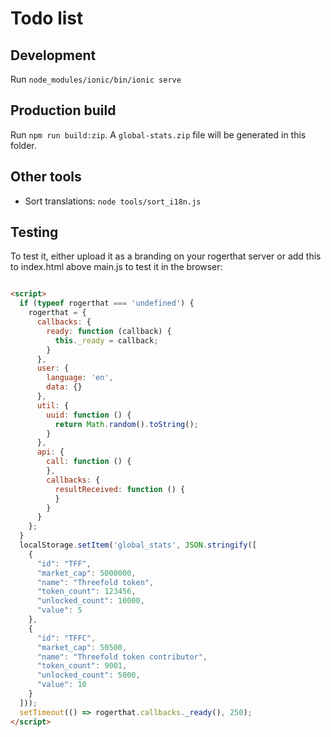 # Todo list

## Development

Run `node_modules/ionic/bin/ionic serve`

## Production build

Run `npm run build:zip`. A `global-stats.zip` file will be generated in this folder.

## Other tools

- Sort translations: `node tools/sort_i18n.js`


## Testing
To test it, either upload it as a branding on your rogerthat server or add this to index.html above main.js to test it in the browser:

```html

<script>
  if (typeof rogerthat === 'undefined') {
    rogerthat = {
      callbacks: {
        ready: function (callback) {
          this._ready = callback;
        }
      },
      user: {
        language: 'en',
        data: {}
      },
      util: {
        uuid: function () {
          return Math.random().toString();
        }
      },
      api: {
        call: function () {
        },
        callbacks: {
          resultReceived: function () {
          }
        }
      }
    };
  }
  localStorage.setItem('global_stats', JSON.stringify([
    {
      "id": "TFF",
      "market_cap": 5000000,
      "name": "Threefold token",
      "token_count": 123456,
      "unlocked_count": 10000,
      "value": 5
    },
    {
      "id": "TFFC",
      "market_cap": 50500,
      "name": "Threefold token contributor",
      "token_count": 9001,
      "unlocked_count": 5000,
      "value": 10
    }
  ]));
  setTimeout(() => rogerthat.callbacks._ready(), 250);
</script>
```
